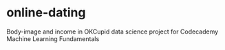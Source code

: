 # online-dating
Body-image and income in OKCupid data science project for Codecademy Machine Learning Fundamentals

